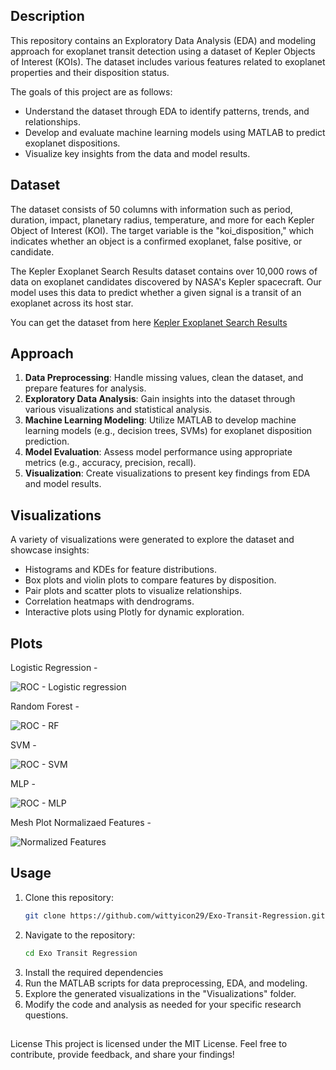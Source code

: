 ## Description 
This repository contains an Exploratory Data Analysis (EDA) and modeling approach for exoplanet transit detection using a dataset of Kepler Objects of Interest (KOIs). The dataset includes various features related to exoplanet properties and their disposition status.

The goals of this project are as follows:
- Understand the dataset through EDA to identify patterns, trends, and relationships.
- Develop and evaluate machine learning models using MATLAB to predict exoplanet dispositions.
- Visualize key insights from the data and model results.

## Dataset 
The dataset consists of 50 columns with information such as period, duration, impact, planetary radius, temperature, and more for each Kepler Object of Interest (KOI). The target variable is the "koi_disposition," which indicates whether an object is a confirmed exoplanet, false positive, or candidate.

The Kepler Exoplanet Search Results dataset contains over 10,000 rows of data on exoplanet candidates discovered by NASA's Kepler spacecraft. Our model uses this data to predict whether a given signal is a transit of an exoplanet across its host star.

You can get the dataset from here [Kepler Exoplanet Search Results](https://www.kaggle.com/datasets/nasa/kepler-exoplanet-search-results)

## Approach

1. **Data Preprocessing**: Handle missing values, clean the dataset, and prepare features for analysis.
2. **Exploratory Data Analysis**: Gain insights into the dataset through various visualizations and statistical analysis.
3. **Machine Learning Modeling**: Utilize MATLAB to develop machine learning models (e.g., decision trees, SVMs) for exoplanet disposition prediction.
4. **Model Evaluation**: Assess model performance using appropriate metrics (e.g., accuracy, precision, recall).
5. **Visualization**: Create visualizations to present key findings from EDA and model results.

## Visualizations

A variety of visualizations were generated to explore the dataset and showcase insights:

- Histograms and KDEs for feature distributions.
- Box plots and violin plots to compare features by disposition.
- Pair plots and scatter plots to visualize relationships.
- Correlation heatmaps with dendrograms.
- Interactive plots using Plotly for dynamic exploration.

## Plots 
Logistic Regression - 

![ROC - Logistic regression](https://github.com/wittyicon29/Exo-Transit-Regression/assets/99320225/f4dad2e2-b05f-4c8d-9680-88688da494ef)

Random Forest -

![ROC - RF](https://github.com/wittyicon29/Exo-Transit-Regression/assets/99320225/af5313ea-043e-43c2-b78b-d37997b24fac)

SVM -

![ROC - SVM](https://github.com/wittyicon29/Exo-Transit-Regression/assets/99320225/42266557-83b6-434a-bb2e-f7c7c0b60396)

MLP -

![ROC - MLP](https://github.com/wittyicon29/Exo-Transit-Regression/assets/99320225/4ab9e86d-c5bb-44e9-a4ea-22aab7455320)


Mesh Plot Normalizaed Features - 

![Normalized Features](https://github.com/wittyicon29/Exo-Transit-Regression/assets/99320225/67cc442f-6e53-4d8c-8740-ecbaaccf26a6)

## Usage

1. Clone this repository:
   ```sh
   git clone https://github.com/wittyicon29/Exo-Transit-Regression.git
   ```
2. Navigate to the repository:
   ```sh
   cd Exo Transit Regression
   ```
3. Install the required dependencies
4. Run the MATLAB scripts for data preprocessing, EDA, and modeling.
5. Explore the generated visualizations in the "Visualizations" folder.
6. Modify the code and analysis as needed for your specific research questions.

##
License
This project is licensed under the MIT License.
Feel free to contribute, provide feedback, and share your findings!

